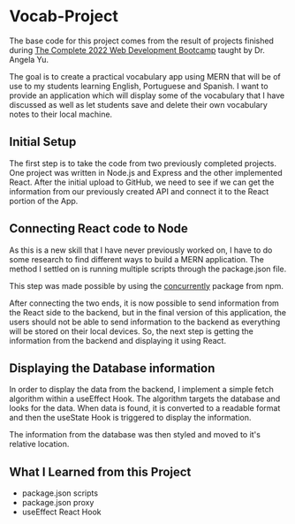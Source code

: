 # Vocab-Project

The base code for this project comes from the result of projects finished during [The Complete 2022 Web Development Bootcamp](https://www.udemy.com/course/the-complete-web-development-bootcamp/) taught by Dr. Angela Yu. 

The goal is to create a practical vocabulary app using MERN that will be of use to my students learning English, Portuguese and Spanish. I want to provide an application which will display some of the vocabulary that I have discussed as well as let students save and delete their own vocabulary notes to their local machine.

## Initial Setup

The first step is to take the code from two previously completed projects. One project was written in Node.js and Express and the other implemented React. After the initial upload to GitHub, we need to see if we can get the information from our previously created API and connect it to the React portion of the App.

## Connecting React code to Node 

As this is a new skill that I have never previously worked on, I have to do some research to find different ways to build a MERN application. The method I settled on is running multiple scripts through the package.json file. 

This step was made possible by using the [concurrently](https://www.npmjs.com/package/concurrently) package from npm. 

After connecting the two ends, it is now possible to send information from the React side to the backend, but in the final version of this application, the users should not be able to send information to the backend as everything will be stored on their local devices. So, the next step is getting the information from the backend and displaying it using React.

## Displaying the Database information

In order to display the data from the backend, I implement a simple fetch algorithm within a useEffect Hook. The algorithm targets the database and looks for the data. When data is found, it is converted to a readable format and then the useState Hook is triggered to display the information.

The information from the database was then styled and moved to it's relative location.

## What I Learned from this Project

- package.json scripts
- package.json proxy
- useEffect React Hook